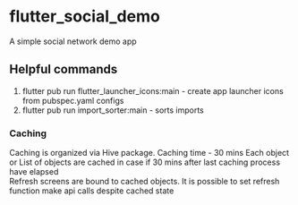 # flutter_social_demo

A simple social network demo app

## Helpful commands

1) flutter pub run flutter_launcher_icons:main - create app launcher icons from pubspec.yaml configs
2) flutter pub run import_sorter:main - sorts imports

### Caching
Caching is organized via Hive package. 
Caching time - 30 mins
Each object or List of objects are cached in case if 30 mins after last caching process have elapsed  
Refresh screens are bound to cached objects. It is possible to set refresh function make api calls despite cached state
